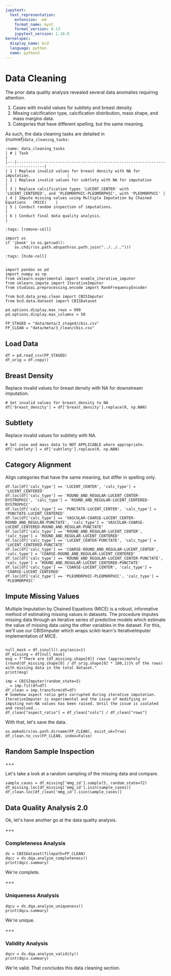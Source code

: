```yaml
---
jupytext:
  text_representation:
    extension: .md
    format_name: myst
    format_version: 0.13
    jupytext_version: 1.16.0
kernelspec:
  display_name: bcd
  language: python
  name: python3
---
```


# Data Cleaning
The prior data quality analysis revealed several data anomalies requiring attention. 

1. Cases with invalid values for subtlety and breast density.
2. Missing calcification type, calcification distribution, mass shape, and mass margins data. 
3. Categories that have different spelling, but the same meaning. 

As such, the data cleaning tasks are detailed in {numref}`data_cleaning_tasks`:

```{table} Data Cleaning Tasks
:name: data_cleaning_tasks
| # | Task                                                                             |
|---|----------------------------------------------------------------------------------|
| 1 | Replace invalid values for breast density with NA for imputation.                |
| 2 | Replace invalid values for subtlety with NA for imputation            |
| 3 | Replace calcification types 'LUCENT_CENTER' with 'LUCENT_CENTERED', and 'PLEOMORPHIC-PLEOMORPHIC', with 'PLEOMORPHIC' |
| 4 | Impute missing values using Multiple Imputation by Chained Equations   (MICE)    |
| 5 | Conduct random inspection of imputations.                                        |
| 6 | Conduct final data quality analysis.                                        |
```

```{code-cell} ipython3
:tags: [remove-cell]

import os
if 'jbook' in os.getcwd():
    os.chdir(os.path.abspath(os.path.join("../../..")))
```

```{code-cell} ipython3
:tags: [hide-cell]


import pandas as pd
import numpy as np
from sklearn.experimental import enable_iterative_imputer
from sklearn.impute import IterativeImputer
from studioai.preprocessing.encode import RankFrequencyEncoder

from bcd.data_prep.clean import CBISImputer
from bcd.data.dataset import CBISDataset

pd.options.display.max_rows = 999
pd.options.display.max_columns = 50
```

```{code-cell} ipython3
FP_STAGED = "data/meta/2_staged/cbis.csv"
FP_CLEAN = "data/meta/3_clean/cbis.csv"
```

## Load Data

```{code-cell} ipython3
df = pd.read_csv(FP_STAGED)
df_orig = df.copy()
```

## Breast Density
Replace invalid values for breast density with NA for downstream imputation.

```{code-cell} ipython3
# Set invalid values for breast_density to NA
df['breast_density'] = df['breast_density'].replace(0, np.NAN)
```

## Subtlety
Replace invalid values for subtlety with NA.

```{code-cell} ipython3
# Set case and mass data to NOT APPLICABLE where appropriate.
df['subtlety'] = df['subtlety'].replace(0, np.NAN)
```

## Category Alignment
Align categories that have the same meaning, but differ in spelling only.

```{code-cell} ipython3
df.loc[df['calc_type'] == 'LUCENT_CENTER', 'calc_type'] = 'LUCENT_CENTERED'
df.loc[df['calc_type'] == 'ROUND_AND_REGULAR-LUCENT_CENTER-DYSTROPHIC', 'calc_type'] = 'ROUND_AND_REGULAR-LUCENT_CENTERED-DYSTROPHIC'
df.loc[df['calc_type'] == 'PUNCTATE-LUCENT_CENTER', 'calc_type'] = 'PUNCTATE-LUCENT_CENTERED'
df.loc[df['calc_type'] == 'VASCULAR-COARSE-LUCENT_CENTER-ROUND_AND_REGULAR-PUNCTATE', 'calc_type'] = 'VASCULAR-COARSE-LUCENT_CENTERED-ROUND_AND_REGULAR-PUNCTATE'
df.loc[df['calc_type'] == 'ROUND_AND_REGULAR-LUCENT_CENTER', 'calc_type'] = 'ROUND_AND_REGULAR-LUCENT_CENTERED'
df.loc[df['calc_type'] == 'LUCENT_CENTER-PUNCTATE', 'calc_type'] = 'LUCENT_CENTERED-PUNCTATE'
df.loc[df['calc_type'] == 'COARSE-ROUND_AND_REGULAR-LUCENT_CENTER', 'calc_type'] = 'COARSE-ROUND_AND_REGULAR-LUCENT_CENTERED'
df.loc[df['calc_type'] == 'ROUND_AND_REGULAR-LUCENT_CENTER-PUNCTATE', 'calc_type'] = 'ROUND_AND_REGULAR-LUCENT_CENTERED-PUNCTATE'
df.loc[df['calc_type'] == 'COARSE-LUCENT_CENTER', 'calc_type'] = 'COARSE-LUCENT_CENTERED'
df.loc[df['calc_type'] == 'PLEOMORPHIC-PLEOMORPHIC', 'calc_type'] = 'PLEOMORPHIC'
```

## Impute Missing Values
Multiple Imputation by Chained Equations (MICE) is a robust, informative method of estimating missing values in datasets. The procedure imputes missing data through an iterative series of predictive models which estimate the value of missing data using the other variables in the dataset. For this, we'll use our CBISImputer which wraps scikit-learn's IterativeImputer implementation of MICE.


```{code-cell} ipython3

null_mask = df.isnull().any(axis=1)
df_missing = df[null_mask]
msg = f"There are {df_missing.shape[0]} rows (approximately {round(df_missing.shape[0] / df_orig.shape[0] * 100,1)}% of the rows) with missing data in the total dataset."
print(msg)
```

```{code-cell} ipython3
imp = CBISImputer(random_state=5)
_ = imp.fit(df=df)
df_clean = imp.transform(df=df)
# Somehow aspect ratio gets corrupted during iterative imputation. IterativeImputer is experimental and the issue of modifying or imputing non-NA values has been raised. Until the issue is isolated and resolved...
df_clean["aspect_ratio"] = df_clean["cols"] / df_clean["rows"]
```

With that, let's save the data.

```{code-cell} ipython3
os.makedirs(os.path.dirname(FP_CLEAN), exist_ok=True)
df_clean.to_csv(FP_CLEAN, index=False)
```

## Random Sample Inspection

+++

Let's take a look at a random sampling of the missing data and compare.

```{code-cell} ipython3
sample_cases = df_missing['mmg_id'].sample(5, random_state=72)
df_missing.loc[df_missing['mmg_id'].isin(sample_cases)]
df_clean.loc[df_clean['mmg_id'].isin(sample_cases)]
```

## Data Quality Analysis 2.0
Ok, let's have another go at the data quality analysis.

+++

### Completeness Analysis

```{code-cell} ipython3
ds = CBISDataset(filepath=FP_CLEAN)
dqcc = ds.dqa.analyze_completeness()
print(dqcc.summary)
```

We're complete.

+++

### Uniqueness Analysis

```{code-cell} ipython3
dqcu = ds.dqa.analyze_uniqueness()
print(dqcu.summary)
```

We're unique.

+++

### Validity Analysis

```{code-cell} ipython3
dqcv = ds.dqa.analyze_validity()
print(dqcv.summary)
```

We're valid. That concludes this data cleaning section.
